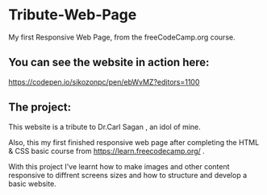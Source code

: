 # Tribute-Web-Page
My first Responsive Web Page, from the freeCodeCamp.org course.

## You can see the website in action here:
https://codepen.io/sikozonpc/pen/ebWvMZ?editors=1100

## The project:
This website is a tribute to Dr.Carl Sagan , an idol of mine.

Also, this my first finished responsive web page after completing the HTML & CSS basic course from https://learn.freecodecamp.org/ .

With this project I've learnt how to make images and other content responsive to diffrent screens sizes and how to structure and develop a basic website.


